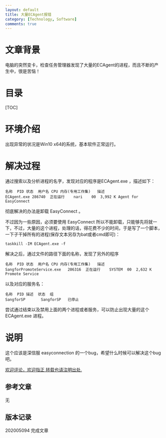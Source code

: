 ```yaml
---
layout: default
title: 大量ECAgent报错
category: [Technology, Software]
comments: true
---
```


# 文章背景
电脑的突然变卡，检查任务管理器发现了大量的ECAgent的进程，而且不断的产生中，很是苦恼！










# 目录

[TOC]









# 环境介绍

出现异常的状况是Win10 x64的系统，基本软件正常运行。

# 解决过程

通过搜索以及分析进程的名字，发现对应的程序是ECAgent.exe ，描述如下：
```
名称	PID	状态	用户名	CPU	内存(专用工作集)	描述
ECAgent.exe	286740	正在运行	nari	00 	3,992 K	Agent for EasyConnect
```

彻底解决的办法是卸载 EasyConnect 。

不过因为一些原因，必须要使用 EasyConnect 所以不能卸载，只能够先将就一下，不过，大量的这个进程，处理的话，得花费不少的时间，于是写了一个脚本，一下子干掉所有的进程(保存文本另存为bat或者cmd即可)：
```
taskkill -IM ECAgent.exe -f 
```


解决之后，通过文件的路径下面的名称，发现了另外的程序
```
名称	PID	状态	用户名	CPU	内存(专用工作集)	描述
SangforPromoteService.exe	206316	正在运行	SYSTEM	00 	2,632 K	Promote Service
```

以及对应的服务名：
```
名称	PID	描述	状态	组
SangforSP		SangforSP	已停止	
```

尝试通过结束以及禁用上面的两个进程或者服务，可以防止出现大量的这个 ECAgent.exe 进程。

# 说明

这个应该是深信服 easyconnection 的一个bug，希望什么时候可以解决这个bug吧。

[欢迎评论，欢迎指正,转载也请注明出处.](https://wangkun19930608.github.io/technology/software/2019/05/24/ecagent-error/ )

## 参考文章

无




## 版本记录

202005094 完成文章



